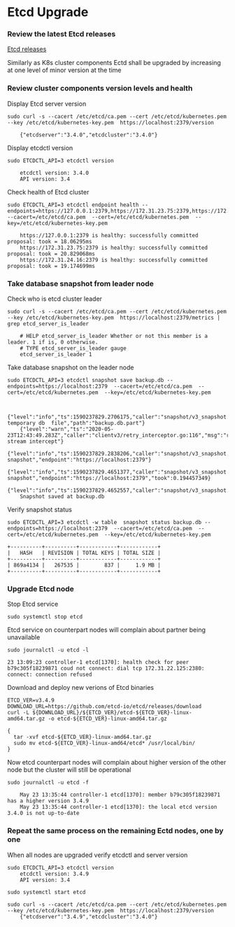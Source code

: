 # Etcd Upgrade

### Review the latest Etcd releases
[Etcd releases](https://github.com/etcd-io/etcd/releases/)

Similarly as K8s cluster components Ectd shall be upgraded by increasing at one level of minor version at the time

### Review cluster components version levels and health
 Display Etcd server version
```
sudo curl -s --cacert /etc/etcd/ca.pem --cert /etc/etcd/kubernetes.pem --key /etc/etcd/kubernetes-key.pem  https://localhost:2379/version

	{"etcdserver":"3.4.0","etcdcluster":"3.4.0"}
```

 Display etcdctl version
```
sudo ETCDCTL_API=3 etcdctl version

	etcdctl version: 3.4.0
	API version: 3.4
```

 Check health of Etcd cluster
```
sudo ETCDCTL_API=3 etcdctl endpoint health --endpoints=https://127.0.0.1:2379,https://172.31.23.75:2379,https://172.31.24.16:2379  --cacert=/etc/etcd/ca.pem  --cert=/etc/etcd/kubernetes.pem  --key=/etc/etcd/kubernetes-key.pem

	https://127.0.0.1:2379 is healthy: successfully committed proposal: took = 18.06295ms
	https://172.31.23.75:2379 is healthy: successfully committed proposal: took = 20.829068ms
	https://172.31.24.16:2379 is healthy: successfully committed proposal: took = 19.174699ms
```

### Take database snapshot from leader node
 Check who is etcd cluster leader

```
sudo curl -s --cacert /etc/etcd/ca.pem --cert /etc/etcd/kubernetes.pem --key /etc/etcd/kubernetes-key.pem  https://localhost:2379/metrics | grep etcd_server_is_leader

	# HELP etcd_server_is_leader Whether or not this member is a leader. 1 if is, 0 otherwise.
	# TYPE etcd_server_is_leader gauge
	etcd_server_is_leader 1
```

 Take database snapshot on the leader node
```
sudo ETCDCTL_API=3 etcdctl snapshot save backup.db --endpoints=https://localhost:2379  --cacert=/etc/etcd/ca.pem  --cert=/etc/etcd/kubernetes.pem  --key=/etc/etcd/kubernetes-key.pem


	{"level":"info","ts":1590237829.2706175,"caller":"snapshot/v3_snapshot.go:109","msg":"created temporary db 	file","path":"backup.db.part"}
	{"level":"warn","ts":"2020-05-23T12:43:49.283Z","caller":"clientv3/retry_interceptor.go:116","msg":"retry 	stream intercept"}
	{"level":"info","ts":1590237829.2838206,"caller":"snapshot/v3_snapshot.go:120","msg":"fetching 			snapshot","endpoint":"https://localhost:2379"}
	{"level":"info","ts":1590237829.4651377,"caller":"snapshot/v3_snapshot.go:133","msg":"fetched 			snapshot","endpoint":"https://localhost:2379","took":0.194457349}
	{"level":"info","ts":1590237829.4652557,"caller":"snapshot/v3_snapshot.go:142","msg":"saved","path":"backup.db"}
	Snapshot saved at backup.db
```

 Verify snapshot status
```
sudo ETCDCTL_API=3 etcdctl -w table  snapshot status backup.db --endpoints=https://localhost:2379  --cacert=/etc/etcd/ca.pem  --cert=/etc/etcd/kubernetes.pem  --key=/etc/etcd/kubernetes-key.pem

+----------+----------+------------+------------+
|   HASH   | REVISION | TOTAL KEYS | TOTAL SIZE |
+----------+----------+------------+------------+
| 869a4134 |   267535 |        837 |     1.9 MB |
+----------+----------+------------+------------+
```

### Upgrade Etcd node
 Stop Etcd service
```
sudo systemctl stop etcd
```
Etcd service on counterpart nodes will complain about partner being unavailable
```
sudo journalctl -u etcd -l

23 13:09:23 controller-1 etcd[1370]: health check for peer b79c305f18239871 coud not connect: dial tcp 172.31.22.125:2380: connect: connection refused
```

 Download and deploy new verions of Etcd binaries
```
ETCD_VER=v3.4.9
DOWNLOAD_URL=https://github.com/etcd-io/etcd/releases/download
curl -L ${DOWNLOAD_URL}/${ETCD_VER}/etcd-${ETCD_VER}-linux-amd64.tar.gz -o etcd-${ETCD_VER}-linux-amd64.tar.gz

{
  tar -xvf etcd-${ETCD_VER}-linux-amd64.tar.gz
  sudo mv etcd-${ETCD_VER}-linux-amd64/etcd* /usr/local/bin/
}
```

Now etcd counterpart nodes will complain about higher version of the other node but the cluster will still be operational
```
sudo journalctl -u etcd -f

	May 23 13:35:44 controller-1 etcd[1370]: member b79c305f18239871 has a higher version 3.4.9
	May 23 13:35:44 controller-1 etcd[1370]: the local etcd version 3.4.0 is not up-to-date
```

### Repeat the same process on the remaining Ectd nodes, one by one
 When all nodes are upgraded verify etcdctl and server version
```
sudo ETCDCTL_API=3 etcdctl version
	etcdctl version: 3.4.9
	API version: 3.4
```
```
sudo systemctl start etcd

sudo curl -s --cacert /etc/etcd/ca.pem --cert /etc/etcd/kubernetes.pem --key /etc/etcd/kubernetes-key.pem  https://localhost:2379/version
	{"etcdserver":"3.4.9","etcdcluster":"3.4.0"}
```
